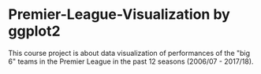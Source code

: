 # Premier-League-Visualization by ggplot2
This course project is about data visualization of performances of the "big 6" teams in the Premier League in the past 12 seasons (2006/07 - 2017/18).
